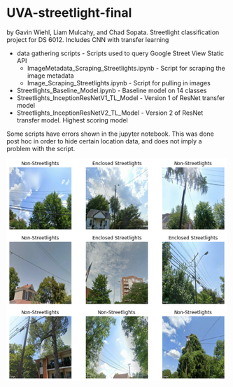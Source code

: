 # UVA-streetlight-final
by Gavin Wiehl,  Liam Mulcahy, and Chad Sopata.
Streetlight classification project for DS 6012. Includes CNN with transfer learning

* data gathering scripts - Scripts used to query Google Street View Static API
  * ImageMetadata_Scraping_Streetlights.ipynb - Script for scraping the image metadata
  * Image_Scraping_Streetlights.ipynb - Script for pulling in images
* Streetlights_Baseline_Model.ipynb - Baseline model on 14 classes
* Streetlights_InceptionResNetV1_TL_Model - Version 1 of ResNet transfer model
* Streetlights_InceptionResNetV2_TL_Model - Version 2 of ResNet transfer model. Highest scoring model

Some scripts have errors shown in the jupyter notebook. This was done post hoc in order to hide certain location data, and does not imply a problem with the script.

![alt text](https://github.com/wiehlgt/UVA-streetlight-final/blob/main/images/streetlight_grid.png?raw=true)
